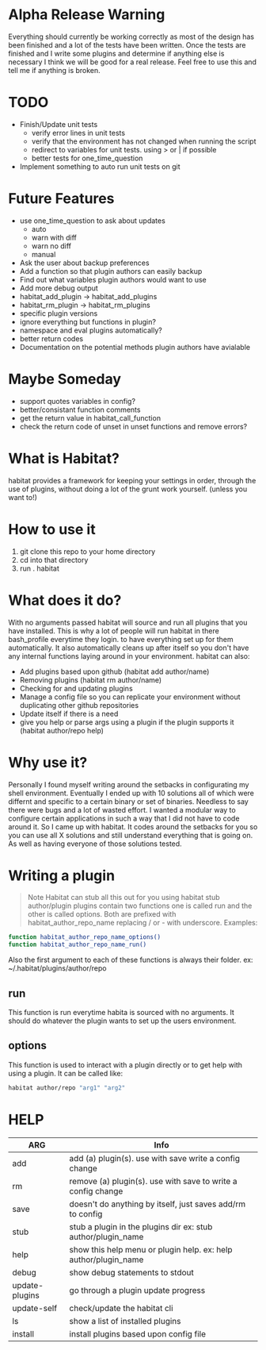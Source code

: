 # Alpha Release Warning
Everything should currently be working correctly as most of the design has been finished and a lot of the tests have been written. Once the tests are finished and I write some plugins and determine if anything else is necessary I think we will be good for a real release. Feel free to use this and tell me if anything is broken.

# TODO
* Finish/Update unit tests
	* verify error lines in unit tests
	* verify that the environment has not changed when running the script
	* redirect to variables for unit tests. using > or | if possible
	* better tests for one_time_question
* Implement something to auto run unit tests on git

# Future Features
* use one_time_question to ask about updates
	* auto
	* warn with diff
	* warn no diff
	* manual
* Ask the user about backup preferences
* Add a function so that plugin authors can easily backup
* Find out what variables plugin authors would want to use
* Add more debug output
* habitat_add_plugin -> habitat_add_plugins
* habitat_rm_plugin -> habitat_rm_plugins
* specific plugin versions
* ignore everything but functions in plugin?
* namespace and eval plugins automatically?
* better return codes
* Documentation on the potential methods plugin authors have avialable



# Maybe Someday
* support quotes variables in config?
* better/consistant function comments
* get the return value in habitat_call_function
* check the return code of unset in unset functions and remove errors?

# What is Habitat?
habitat provides a framework for keeping your settings in order, through the use of plugins, without doing a lot of the grunt work yourself. (unless you want to!)

# How to use it
1. git clone this repo to your home directory
2. cd into that directory
3. run . habitat

# What does it do?
With no arguments passed habitat will source and run all plugins that you have installed. This is why a lot of people will run habitat in there bash_profile everytime they login. to have everything set up for them automatically. It also automatically cleans up after itself so you don't have any internal functions laying around in your environment. habitat can also:

* Add plugins based upon github (habitat add author/name)
* Removing plugins (habitat rm author/name)
* Checking for and updating plugins
* Manage a config file so you can replicate your environment without duplicating other github repositories
* Update itself if there is a need
* give you help or parse args using a plugin if the plugin supports it (habitat author/repo help)


# Why use it?
Personally I found myself writing around the setbacks in configurating my shell environment. Eventually I ended up with 10 solutions all of which were differnt and specific to a certain binary or set of binaries. Needless to say there were bugs and a lot of wasted effort. I wanted a modular way to configure certain applications in such a way that I did not have to code around it. So I came up with habitat. It codes around the setbacks for you so you can use all X solutions and still understand everything that is going on. As well as having everyone of those solutions tested.

# Writing a plugin
> Note Habitat can stub all this out for you using habitat stub author/plugin
plugins contain two functions one is called run and the other is called options. Both are prefixed with habitat_author_repo_name replacing / or - with underscore. Examples:

```BASH
function habitat_author_repo_name_options()
function habitat_author_repo_name_run()
```

Also the first argument to each of these functions is always their folder. ex: ~/.habitat/plugins/author/repo

## run
This function is run everytime habita is sourced with no arguments. It should do whatever the plugin wants to set up the users environment.

## options
This function is used to interact with a plugin directly or to get help with using a plugin. It can be called like:

```BASH
habitat author/repo "arg1" "arg2"
```

# HELP

| ARG             | Info
|-----------------|---------------------------------------------
| add             | add (a) plugin(s). use with save write a config change
| rm              | remove (a) plugin(s). use with save to write a config change
| save            | doesn't do anything by itself, just saves add/rm to config
| stub            | stub a plugin in the plugins dir ex: stub author/plugin_name
| help            | show this help menu or plugin help. ex: help author/plugin_name
| debug           | show debug statements to stdout
| update-plugins  | go through a plugin update progress
| update-self     | check/update the habitat cli
| ls              | show a list of installed plugins
| install         | install plugins based upon config file
